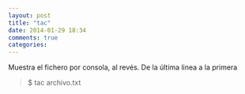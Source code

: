 ```yaml
---
layout: post
title: "tac"
date: 2014-01-29 18:34
comments: true
categories: 
---
```

Muestra el fichero por consola, al revés. De la última linea a la primera

>$ tac archivo.txt

